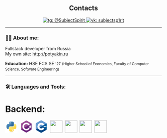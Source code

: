 <div align="center"><h2>Contacts</h2></div>
<div id="badges" align="center">
  <a href="https://t.me/SubjectSpirit">
    <img src="https://img.shields.io/badge/telegram-blue?style=for-the-badge&logo=telegram&logoColor=white" alt="tg: @SubjectSpirit"/>
  </a>
  <a href="https://vk.com/subjectsp1rit">
    <img src="https://img.shields.io/badge/vk-blue?style=for-the-badge&logo=vk&logoColor=white" alt="vk: subjectsp1rit"/>
  </a>
</div>

---

### 👨‍💻 About me:
Fullstack developer from Russia 
<br>My own site: http://potyakin.ru
<p><strong>Education: </strong>HSE FCS SE <small>'27</small> <small>(Higher School of Economics, Faculty of Computer Science, Software Engineering)</small></p>

---

### 🛠️ Languages and Tools:
<h1>Backend:</h1>
<p>
   <img src="https://github.com/devicons/devicon/blob/master/icons/python/python-original.svg" title="Python"  alt="Python" width="40" height="40"/>&nbsp;
   <img src="https://github.com/devicons/devicon/blob/master/icons/csharp/csharp-original.svg" title="CSharp"  alt="CSharp" width="40" height="40"/>&nbsp;
   <img src="https://github.com/devicons/devicon/blob/master/icons/cplusplus/cplusplus-original.svg" title="CPLusplus"  alt="CPlusplus" width="40" height="40"/>&nbsp;
   <img src="" title=""  alt="" width="40" height="40"/>&nbsp;
   <img src="" title=""  alt="" width="40" height="40"/>&nbsp;
   <img src="" title=""  alt="" width="40" height="40"/>&nbsp;
   <img src="" title=""  alt="" width="40" height="40"/>&nbsp;
</p>


<img src="https://komarev.com/ghpvc/?username=SubjectSp1rit&style=flat-square&color=blue" alt=""/>
<!--
**SubjectSp1rit/SubjectSp1rit** is a ✨ _special_ ✨ repository because its `README.md` (this file) appears on your GitHub profile.

Here are some ideas to get you started:

- 🔭 I’m currently working on ...
- 🌱 I’m currently learning ...
- 👯 I’m looking to collaborate on ...
- 🤔 I’m looking for help with ...
- 💬 Ask me about ...
- 📫 How to reach me: ...
- 😄 Pronouns: ...
- ⚡ Fun fact: ...
-->

